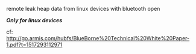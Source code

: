 remote leak heap data from linux devices with bluetooth open

***Only for linux devices***

cf: http://go.armis.com/hubfs/BlueBorne%20Technical%20White%20Paper-1.pdf?t=1517293112971 
